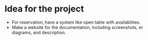# Idea for the project

- For reservation, have a system like open table with availabilites.
- Make a website for the documentation, including screenshots, er diagrams,
  and description.


